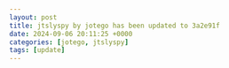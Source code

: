```yaml
---
layout: post
title: jtslyspy by jotego has been updated to 3a2e91f
date: 2024-09-06 20:11:25 +0000
categories: [jotego, jtslyspy]
tags: [update]
---
```


